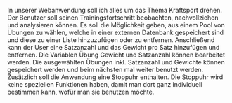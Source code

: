 In unserer Webanwendung soll ich alles um das Thema Kraftsport drehen. Der Benutzer soll seinen Trainingsfortschritt beobachten, nachvollziehen und analysieren können. Es soll die Möglichkeit geben, aus einem Pool von Übungen zu wählen, welche in einer externen Datenbank gespeichert sind und diese zu einer Liste hinzuzufügen oder zu entfernen. Anschließend kann der User eine Satzanzahl und das Gewicht pro Satz hinzufügen und entfernen. Die Variablen Übung Gewicht und Satzanzahl können bearbeitet werden. Die ausgewählten Übungen inkl. Satzanzahl und Gewichte können gespeichert werden und beim nächsten mal weiter benutzt werden. Zusätzlich soll die Anwendung eine Stoppuhr enthalten. Die Stoppuhr wird keine speziellen Funktionen haben, damit man dort ganz individuell bestimmen kann, wofür man sie benutzen möchte.
